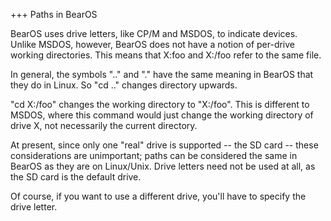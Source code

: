 +++ Paths in BearOS

BearOS uses drive letters, like CP/M and MSDOS, to indicate devices. 
Unlike MSDOS, however, BearOS does not have a notion of per-drive
working directories. This means that X:foo and X:/foo refer to the
same file. 

In general, the symbols ".." and "." have the same meaning in BearOS
that they do in Linux. So "cd .." changes directory upwards. 

"cd X:/foo" changes the working directory to "X:/foo".
This is different to MSDOS, where this command would just change the working
directory of drive X, not necessarily the current directory.

At present, since only one "real" drive is supported -- the
SD card -- these considerations are unimportant; paths can be
considered the same in BearOS as they are on Linux/Unix. Drive
letters need not be used at all, as the SD card is the default drive.

Of course, if you want to use a different drive, you'll have to
specify the drive letter.


